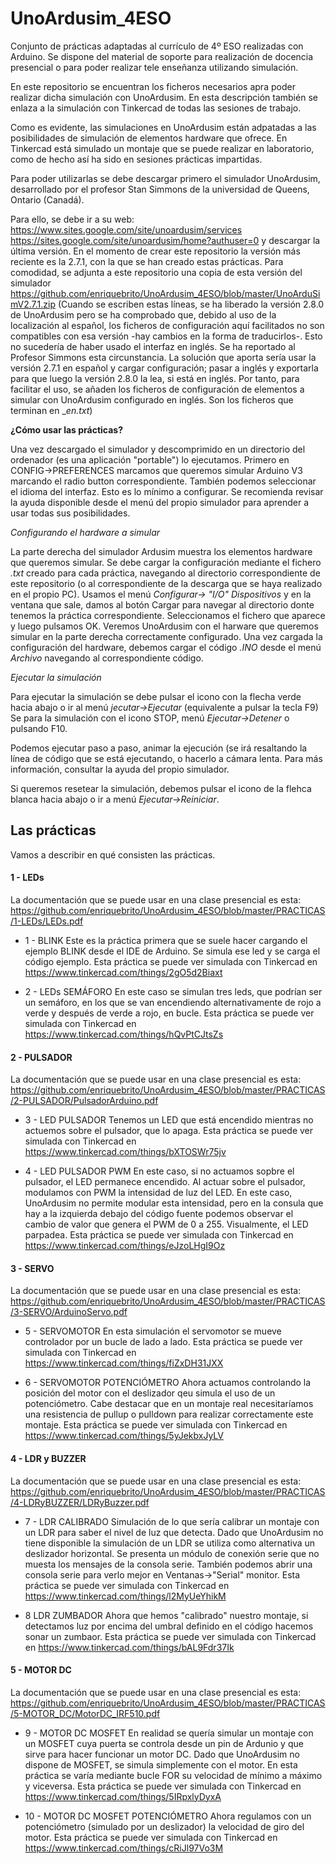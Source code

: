 # UnoArdusim_4ESO
Conjunto de prácticas adaptadas al currículo de 4º ESO realizadas con Arduino.
Se dispone del material de soporte para realización de docencia presencial o para poder realizar tele enseñanza utilizando simulación.

En este repositorio se encuentran los ficheros necesarios apra poder realizar dicha simulación con UnoArdusim. En esta descripción también se enlaza a la simulación con Tinkercad de todas las sesiones de trabajo.

Como es evidente, las simulaciones en UnoArdusim están adpatadas a las posibilidades de simulación de elementos hardware que ofrece. En Tinkercad está simulado un montaje que se puede realizar en laboratorio, como de hecho así ha sido en sesiones prácticas impartidas.

Para poder utilizarlas se debe descargar primero el simulador UnoArdusim, desarrollado por el profesor Stan Simmons de la universidad de Queens, Ontario (Canadá).

Para ello, se debe ir a su web:
https://www.sites.google.com/site/unoardusim/services
https://sites.google.com/site/unoardusim/home?authuser=0
y descargar la última versión.
En el momento de crear este repositorio la versión más reciente es la 2.7.1, con la que se han creado estas prácticas.
Para comodidad, se adjunta a este repositorio una copia de esta versión del simulador
https://github.com/enriquebrito/UnoArdusim_4ESO/blob/master/UnoArduSimV2.7.1.zip
(Cuando se escriben estas líneas, se ha liberado la versión 2.8.0 de UnoArdusim pero se ha comprobado que, debido al uso de la localización al español, los ficheros de configuración aquí facilitados no son compatibles con esa versión -hay cambios en la forma de traducirlos-. Esto no sucedería de haber usado el interfaz en inglés. Se ha reportado al Profesor Simmons esta circunstancia. La solución que aporta sería usar la versión 2.7.1 en español y cargar configuración; pasar a inglés y exportarla para que luego la versión 2.8.0 la lea, si está en inglés.
Por tanto, para facilitar el uso, se añaden los ficheros de configuración de elementos a simular con UnoArdusim configurado en inglés. Son los ficheros que terminan en __en.txt_)

**¿Cómo usar las prácticas?**

Una vez descargado el simulador y descomprimido en un directorio del ordenador (es una aplicación "portable") lo ejecutamos.
Primero en CONFIG->PREFERENCES marcamos que queremos simular Arduino V3 marcando el radio button correspondiente. También podemos seleccionar el idioma del interfaz. Esto es lo mínimo a configurar. Se recomienda revisar la ayuda disponible desde el menú del propio simulador para aprender a usar todas sus posibilidades.

_Configurando el hardware a simular_

La parte derecha del simulador Ardusim muestra los elementos hardware que queremos simular. Se debe cargar la configuración mediante el fichero _.txt_ creado para cada práctica, navegando al directorio correspondiente de este repositorio (o al correspondiente de la descarga que se haya realizado en el propio PC). Usamos el menú _Configurar-> "I/O" Dispositivos_ y en la ventana que sale, damos al botón Cargar para navegar al directorio donte tenemos la práctica correspondiente. Seleccionamos el fichero que aparece y luego pulsamos OK. Veremos UnoArdusim con el harware que queremos simular en la parte derecha correctamente configurado.
Una vez cargada la configuración del hardware, debemos cargar el código _.INO_ desde el menú _Archivo_ navegando al correspondiente código.

_Ejecutar la simulación_

Para ejecutar la simulación se debe pulsar el icono con la flecha verde hacia abajo o ir al menú _jecutar->Ejecutar_ (equivalente a pulsar la tecla F9)
Se para la simulación con el icono STOP, menú _Ejecutar->Detener_ o pulsando F10.

Podemos ejecutar paso a paso, animar la ejecución (se irá resaltando la línea de código que se está ejecutando, o hacerlo a cámara lenta. Para más información, consultar la ayuda del propio simulador.

Si queremos resetear la simulación, debemos pulsar el icono de la flehca blanca hacia abajo o ir a menú _Ejecutar->Reiniciar_.

## Las prácticas

Vamos a describir en qué consisten las prácticas.


#### 1 - LEDs

La documentación que se puede usar en una clase presencial es esta:
https://github.com/enriquebrito/UnoArdusim_4ESO/blob/master/PRACTICAS/1-LEDs/LEDs.pdf

* 1 - BLINK
Este es la práctica primera que se suele hacer cargando el ejemplo BLINK desde el IDE de Arduino. Se simula ese led y se carga el código ejemplo.
Esta práctica se puede ver simulada con Tinkercad en https://www.tinkercad.com/things/2gO5d2Biaxt

* 2 - LEDs SEMÁFORO
En este caso se simulan tres leds, que podrían ser un semáforo, en los que se van encendiendo alternativamente de rojo a verde y después de verde a rojo, en bucle.
Esta práctica se puede ver simulada con Tinkercad en https://www.tinkercad.com/things/hQvPtCJtsZs


#### 2 - PULSADOR

La documentación que se puede usar en una clase presencial es esta:
https://github.com/enriquebrito/UnoArdusim_4ESO/blob/master/PRACTICAS/2-PULSADOR/PulsadorArduino.pdf

* 3 - LED PULSADOR
Tenemos un LED que está encendido mientras no actuemos sobre el pulsador, que lo apaga.
Esta práctica se puede ver simulada con Tinkercad en https://www.tinkercad.com/things/bXTOSWr75jv

* 4 - LED PULSADOR PWM
En este caso, si no actuamos sopbre el pulsador, el LED permanece encendido. Al actuar sobre el pulsador, modulamos con PWM la intensidad de luz del LED. En este caso, UnoArdusim no permite modular esta intensidad, pero en la consula que hay a la izquierda debajo del código fuente podemos observar el cambio de valor que genera el PWM de 0 a 255. Visualmente, el LED parpadea.
Esta práctica se puede ver simulada con Tinkercad en https://www.tinkercad.com/things/eJzoLHgI9Oz


#### 3 - SERVO

La documentación que se puede usar en una clase presencial es esta:
https://github.com/enriquebrito/UnoArdusim_4ESO/blob/master/PRACTICAS/3-SERVO/ArduinoServo.pdf

* 5 - SERVOMOTOR
En esta simulación el servomotor se mueve controlador por un bucle de lado a lado.
Esta práctica se puede ver simulada con Tinkercad en https://www.tinkercad.com/things/fiZxDH31JXX

* 6 - SERVOMOTOR POTENCIÓMETRO
Ahora actuamos controlando la posición del motor con el deslizador qeu simula el uso de un potenciómetro. Cabe destacar que en un montaje real necesitaríamos una resistencia de pullup o pulldown para realizar correctamente este montaje.
Esta práctica se puede ver simulada con Tinkercad en https://www.tinkercad.com/things/5yJekbxJyLV
  
  
#### 4 - LDR y BUZZER

La documentación que se puede usar en una clase presencial es esta:
https://github.com/enriquebrito/UnoArdusim_4ESO/blob/master/PRACTICAS/4-LDRyBUZZER/LDRyBuzzer.pdf

* 7 - LDR CALIBRADO
Simulación de lo que sería calibrar un montaje con un LDR para saber el nivel de luz que detecta. Dado que UnoArdusim no tiene disponible la simulación de un LDR se utiliza como alternativa un deslizador horizontal. Se presenta un módulo de conexión serie que no muesta los mensajes de la consola serie. También podemos abrir una consola serie para verlo mejor en Ventanas->"Serial" monitor.
Esta práctica se puede ver simulada con Tinkercad en https://www.tinkercad.com/things/l2MyUeYhikM

* 8 LDR ZUMBADOR
Ahora que hemos "calibrado" nuestro montaje, si detectamos luz por encima del umbral definido en el código hacemos sonar un zumbaor.
Esta práctica se puede ver simulada con Tinkercad en https://www.tinkercad.com/things/bAL9Fdr37Ik


#### 5 - MOTOR DC

La documentación que se puede usar en una clase presencial es esta:
https://github.com/enriquebrito/UnoArdusim_4ESO/blob/master/PRACTICAS/5-MOTOR_DC/MotorDC_IRF510.pdf

* 9 - MOTOR DC MOSFET
En realidad se quería simular un montaje con un MOSFET cuya puerta se controla desde un pin de Ardunio y que sirve para hacer funcionar un motor DC. Dado que UnoArdusim no dispone de MOSFET, se simula simplemente con el motor. En esta práctica se varía mediante bucle FOR su velocidad de mínimo a máximo y viceversa.
Esta práctica se puede ver simulada con Tinkercad en https://www.tinkercad.com/things/5IRpxlyDyxA

* 10 - MOTOR DC MOSFET POTENCIÓMETRO
Ahora regulamos con un potenciómetro (simulado por un deslizador) la velocidad de giro del motor.
Esta práctica se puede ver simulada con Tinkercad en https://www.tinkercad.com/things/cRiJl97Vo3M
  
